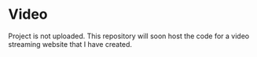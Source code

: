 # Video
Project is not uploaded.
This repository will soon host the code for a video streaming website that I have created.
